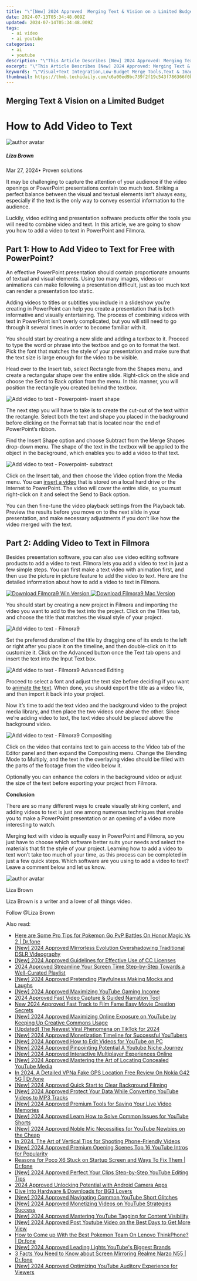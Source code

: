 ```yaml
---
title: "\"[New] 2024 Approved  Merging Text & Vision on a Limited Budget\""
date: 2024-07-13T05:34:48.009Z
updated: 2024-07-14T05:34:48.009Z
tags:
  - ai video
  - ai youtube
categories:
  - ai
  - youtube
description: "\"This Article Describes [New] 2024 Approved: Merging Text & Vision on a Limited Budget\""
excerpt: "\"This Article Describes [New] 2024 Approved: Merging Text & Vision on a Limited Budget\""
keywords: "\"Visual+Text Integration,Low-Budget Merge Tools,Text & Image Combining,Affordable Design Synergy,Budget-Friendly Vision Tech,Cost-Effective Media Fusion,Cheap Imagery+Text Solution\""
thumbnail: https://thmb.techidaily.com/c6a00ed9bc739f2f19c543f786366f0b15e1dcc95bf3f36705f1220c5880cb1d.jpg
---
```


## Merging Text & Vision on a Limited Budget

# How to Add Video to Text

![author avatar](https://lh5.googleusercontent.com/-AIMmjowaFs4/AAAAAAAAAAI/AAAAAAAAABc/Y5UmwDaI7HU/s250-c-k/photo.jpg)

##### Liza Brown

 Mar 27, 2024• Proven solutions

It may be challenging to capture the attention of your audience if the video openings or PowerPoint presentations contain too much text. Striking a perfect balance between the visual and textual elements isn’t always easy, especially if the text is the only way to convey essential information to the audience.

Luckily, video editing and presentation software products offer the tools you will need to combine video and text. In this article, we are going to show you how to add a video to text in PowerPoint and Filmora.

## Part 1: How to Add Video to Text for Free with PowerPoint?

An effective PowerPoint presentation should contain proportionate amounts of textual and visual elements. Using too many images, videos or animations can make following a presentation difficult, just as too much text can render a presentation too static.

Adding videos to titles or subtitles you include in a slideshow you’re creating in PowerPoint can help you create a presentation that is both informative and visually entertaining. The process of combining videos with text in PowerPoint isn’t overly complicated, but you will still need to go through it several times in order to become familiar with it.

You should start by creating a new slide and adding a textbox to it. Proceed to type the word or phrase into the textbox and go on to format the text. Pick the font that matches the style of your presentation and make sure that the text size is large enough for the video to be visible.

Head over to the Insert tab, select Rectangle from the Shapes menu, and create a rectangular shape over the entire slide. Right-click on the slide and choose the Send to Back option from the menu. In this manner, you will position the rectangle you created behind the textbox.

![Add video to text - Powerpoint- insert shape](https://images.wondershare.com/filmora/article-images/insert-rectangle-shape.jpg)

The next step you will have to take is to create the cut-out of the text within the rectangle. Select both the text and shape you placed in the background before clicking on the Format tab that is located near the end of PowerPoint’s ribbon.

Find the Insert Shape option and choose Subtract from the Merge Shapes drop-down menu. The shape of the text in the textbox will be applied to the object in the background, which enables you to add a video to that text.

![Add video to text - Powerpoint- substract](https://images.wondershare.com/filmora/article-images/subtract-from-merge-shapes.jpg)

Click on the Insert tab, and then choose the Video option from the Media menu. You can [insert a video](https://tools.techidaily.com/wondershare/filmora/download/) that is stored on a local hard drive or the Internet to PowerPoint. The video will cover the entire slide, so you must right-click on it and select the Send to Back option.

You can then fine-tune the video playback settings from the Playback tab. Preview the results before you move on to the next slide in your presentation, and make necessary adjustments if you don’t like how the video merged with the text.

## Part 2: Adding Video to Text in Filmora

Besides presentation software, you can also use video editing software products to add a video to text. Filmora lets you add a video to text in just a few simple steps. You can first make a text video with animation first, and then use the picture in picture feature to add the video to text. Here are the detailed information about how to add a video to text in Filmora.

[![Download Filmora9 Win Version](https://images.wondershare.com/filmora/guide/download-btn-win.jpg) ](https://tools.techidaily.com/wondershare/filmora/download/) [![Download Filmora9 Mac Version](https://images.wondershare.com/filmora/guide/download-btn-mac.jpg) ](https://tools.techidaily.com/wondershare/filmora/download/)

You should start by creating a new project in Filmora and importing the video you want to add to the text into the project. Click on the Titles tab, and choose the title that matches the visual style of your project.

![Add video to text - Filmora9](https://images.wondershare.com/filmora/article-images/add-title-effects.jpg)

Set the preferred duration of the title by dragging one of its ends to the left or right after you place it on the timeline, and then double-click on it to customize it. Click on the Advanced button once the Text tab opens and insert the text into the Input Text box.

![Add video to text - Filmora9 Advanced Editing](https://images.wondershare.com/filmora/article-images/make-text-video-advanced-text-edit.jpg)

Proceed to select a font and adjust the text size before deciding if you want to [animate the text](https://tools.techidaily.com/wondershare/filmora/download/). When done, you should export the title as a video file, and then import it back into your project.

Now it’s time to add the text video and the background video to the project media library, and then place the two videos one above the other. Since we’re adding video to text, the text video should be placed above the background video.

![Add video to text - Filmora9 Compositing](https://images.wondershare.com/filmora/article-images/compositing-video-9.jpg)

Click on the video that contains text to gain access to the Video tab of the Editor panel and then expand the Compositing menu. Change the Blending Mode to Multiply, and the text in the overlaying video should be filled with the parts of the footage from the video below it.

Optionally you can enhance the colors in the background video or adjust the size of the text before exporting your project from Filmora.

**Conclusion**

There are so many different ways to create visually striking content, and adding videos to text is just one among numerous techniques that enable you to make a PowerPoint presentation or an opening of a video more interesting to watch.

Merging text with video is equally easy in PowerPoint and Filmora, so you just have to choose which software better suits your needs and select the materials that fit the style of your project. Learning how to add a video to text won’t take too much of your time, as this process can be completed in just a few quick steps. Which software are you using to add a video to text? Leave a comment below and let us know.

![author avatar](https://lh5.googleusercontent.com/-AIMmjowaFs4/AAAAAAAAAAI/AAAAAAAAABc/Y5UmwDaI7HU/s250-c-k/photo.jpg)

Liza Brown

Liza Brown is a writer and a lover of all things video.

Follow @Liza Brown


<ins class="adsbygoogle"
     style="display:block"
     data-ad-format="autorelaxed"
     data-ad-client="ca-pub-7571918770474297"
     data-ad-slot="1223367746"></ins>



<ins class="adsbygoogle"
     style="display:block"
     data-ad-client="ca-pub-7571918770474297"
     data-ad-slot="8358498916"
     data-ad-format="auto"
     data-full-width-responsive="true"></ins>

<span class="atpl-alsoreadstyle">Also read:</span>
<div><ul>
<li><a href="https://pokemon-go-android.techidaily.com/here-are-some-pro-tips-for-pokemon-go-pvp-battles-on-honor-magic-vs-2-drfone-by-drfone-virtual-android/"><u>Here are Some Pro Tips for Pokemon Go PvP Battles On Honor Magic Vs 2 | Dr.fone</u></a></li>
<li><a href="https://youtube-web.techidaily.com/024-approved-mirrorless-evolution-overshadowing-traditional-dslr-videography/"><u>[New] 2024 Approved  Mirrorless Evolution Overshadowing Traditional DSLR Videography</u></a></li>
<li><a href="https://youtube-web.techidaily.com/024-approved-guidelines-for-effective-use-of-cc-licenses/"><u>[New] 2024 Approved  Guidelines for Effective Use of CC Licenses</u></a></li>
<li><a href="https://youtube-help.techidaily.com/2024-approved-streamline-your-screen-time-step-by-step-towards-a-well-curated-playlist/"><u>2024 Approved  Streamline Your Screen Time  Step-by-Step Towards a Well-Curated Playlist</u></a></li>
<li><a href="https://youtube-web.techidaily.com/024-approved-pretending-playfulness-making-mocks-and-laughs/"><u>[New] 2024 Approved  Pretending Playfulness  Making Mocks and Laughs</u></a></li>
<li><a href="https://youtube-web.techidaily.com/024-approved-maximizing-youtube-gaming-income/"><u>[New] 2024 Approved  Maximizing YouTube Gaming Income</u></a></li>
<li><a href="https://screen-recording.techidaily.com/2024-approved-fast-video-capture-and-guided-narration-tool/"><u>2024 Approved  Fast Video Capture & Guided Narration Tool</u></a></li>
<li><a href="https://video-content-creator.techidaily.com/new-2024-approved-fast-track-to-film-fame-easy-movie-creation-secrets/"><u>New 2024 Approved Fast Track to Film Fame Easy Movie Creation Secrets</u></a></li>
<li><a href="https://youtube-web.techidaily.com/024-approved-maximizing-online-exposure-on-youtube-by-keeping-up-creative-commons-usage/"><u>[New] 2024 Approved  Maximizing Online Exposure on YouTube by Keeping Up Creative Commons Usage</u></a></li>
<li><a href="https://tiktok-video-files.techidaily.com/updated-the-newest-viral-phenomena-on-tiktok-for-2024/"><u>[Updated] The Newest Viral Phenomena on TikTok for 2024</u></a></li>
<li><a href="https://youtube-web.techidaily.com/024-approved-monetization-timeline-for-successful-youtubers/"><u>[New] 2024 Approved  Monetization Timeline for Successful YouTubers</u></a></li>
<li><a href="https://youtube-web.techidaily.com/024-approved-how-to-edit-videos-for-youtube-on-pc/"><u>[New] 2024 Approved  How to Edit Videos for YouTube on PC</u></a></li>
<li><a href="https://youtube-web.techidaily.com/024-approved-pinpointing-potential-a-youtube-niche-journey/"><u>[New] 2024 Approved  Pinpointing Potential  A Youtube Niche Journey</u></a></li>
<li><a href="https://youtube-web.techidaily.com/024-approved-interactive-multiplayer-experiences-online/"><u>[New] 2024 Approved  Interactive Multiplayer Experiences Online</u></a></li>
<li><a href="https://youtube-web.techidaily.com/024-approved-mastering-the-art-of-locating-concealed-youtube-media/"><u>[New] 2024 Approved  Mastering the Art of Locating Concealed YouTube Media</u></a></li>
<li><a href="https://fake-location.techidaily.com/in-2024-a-detailed-vpna-fake-gps-location-free-review-on-nokia-g42-5g-drfone-by-drfone-virtual-android/"><u>In 2024, A Detailed VPNa Fake GPS Location Free Review On Nokia G42 5G | Dr.fone</u></a></li>
<li><a href="https://youtube-web.techidaily.com/024-approved-quick-start-to-clear-background-filming/"><u>[New] 2024 Approved  Quick Start to Clear Background Filming</u></a></li>
<li><a href="https://youtube-web.techidaily.com/024-approved-protect-your-data-while-converting-youtube-videos-to-mp3-tracks/"><u>[New] 2024 Approved  Protect Your Data While Converting YouTube Videos to MP3 Tracks</u></a></li>
<li><a href="https://youtube-web.techidaily.com/024-approved-premium-tools-for-saving-your-live-video-memories/"><u>[New] 2024 Approved  Premium Tools for Saving Your Live Video Memories</u></a></li>
<li><a href="https://youtube-web.techidaily.com/024-approved-learn-how-to-solve-common-issues-for-youtube-shorts/"><u>[New] 2024 Approved  Learn How to Solve Common Issues for YouTube Shorts</u></a></li>
<li><a href="https://youtube-web.techidaily.com/024-approved-noble-mic-necessities-for-youtube-newbies-on-the-cheap/"><u>[New] 2024 Approved  Noble Mic Necessities for YouTube Newbies on the Cheap</u></a></li>
<li><a href="https://ai-video-tools.techidaily.com/in-2024-the-art-of-vertical-tips-for-shooting-phone-friendly-videos/"><u>In 2024, The Art of Vertical Tips for Shooting Phone-Friendly Videos</u></a></li>
<li><a href="https://youtube-web.techidaily.com/024-approved-premium-opening-scenes-top-16-youtube-intros-for-popularity/"><u>[New] 2024 Approved  Premium Opening Scenes  Top 16 YouTube Intros for Popularity</u></a></li>
<li><a href="https://howto.techidaily.com/reasons-for-poco-x6-stuck-on-startup-screen-and-ways-to-fix-them-drfone-by-drfone-fix-android-problems-fix-android-problems/"><u>Reasons for Poco X6 Stuck on Startup Screen and Ways To Fix Them | Dr.fone</u></a></li>
<li><a href="https://youtube-web.techidaily.com/024-approved-perfect-your-clips-step-by-step-youtube-editing-tips/"><u>[New] 2024 Approved  Perfect Your Clips  Step-by-Step YouTube Editing Tips</u></a></li>
<li><a href="https://some-guidance.techidaily.com/2024-approved-unlocking-potential-with-android-camera-apps/"><u>2024 Approved  Unlocking Potential with Android Camera Apps</u></a></li>
<li><a href="https://games-able.techidaily.com/dive-into-hardware-and-downloads-for-bg3-lovers/"><u>Dive Into Hardware & Downloads for BG3 Lovers</u></a></li>
<li><a href="https://youtube-web.techidaily.com/024-approved-navigating-common-youtube-short-glitches/"><u>[New] 2024 Approved  Navigating Common YouTube Short Glitches</u></a></li>
<li><a href="https://youtube-web.techidaily.com/024-approved-monetizing-videos-on-youtube-strategies-success/"><u>[New] 2024 Approved  Monetizing Videos on YouTube  Strategies Success</u></a></li>
<li><a href="https://youtube-web.techidaily.com/024-approved-mastering-youtube-tagging-for-content-visibility/"><u>[New] 2024 Approved  Mastering YouTube Tagging for Content Visibility</u></a></li>
<li><a href="https://youtube-web.techidaily.com/024-approved-post-youtube-video-on-the-best-days-to-get-more-view/"><u>[New] 2024 Approved  Post Youtube Video on the Best Days to Get More View</u></a></li>
<li><a href="https://android-pokemon-go.techidaily.com/how-to-come-up-with-the-best-pokemon-team-on-lenovo-thinkphone-drfone-by-drfone-virtual-android/"><u>How to Come up With the Best Pokemon Team On Lenovo ThinkPhone? | Dr.fone</u></a></li>
<li><a href="https://youtube-web.techidaily.com/024-approved-leading-lights-youtubes-biggest-brands/"><u>[New] 2024 Approved  Leading Lights  YouTube's Biggest Brands</u></a></li>
<li><a href="https://screen-mirror.techidaily.com/3-facts-you-need-to-know-about-screen-mirroring-realme-narzo-n55-drfone-by-drfone-android/"><u>3 Facts You Need to Know about Screen Mirroring Realme Narzo N55 | Dr.fone</u></a></li>
<li><a href="https://youtube-web.techidaily.com/024-approved-optimizing-youtube-auditory-experience-for-viewers/"><u>[New] 2024 Approved  Optimizing YouTube Auditory Experience for Viewers</u></a></li>
</ul></div>
